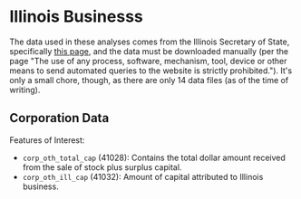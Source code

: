# Illinois Businesss

The data used in these analyses comes from the Illinois Secretary of State, specifically [this page](https://www.ilsos.gov/data/bus_serv_home.html), and the data must be downloaded manually (per the page "The use of any process, software, mechanism, tool, device or other means to send automated queries to the website is strictly prohibited."). It's only a small chore, though, as there are only 14 data files (as of the time of writing).  

## Corporation Data
Features of Interest:
* `corp_oth_total_cap` (41028): Contains the total dollar amount received from the sale of stock plus surplus capital.
* `corp_oth_ill_cap` (41032): Amount of capital attributed to Illinois business.